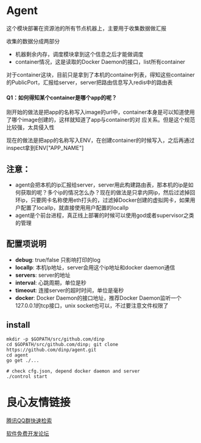 Agent
==========

这个模块部署在资源池的所有节点机器上，主要用于收集数据做汇报

收集的数据分成两部分

- 机器剩余内存，调度模块拿到这个信息之后才能做调度
- container情况，这是读取的Docker Daemon的接口，list所有container

对于container这块，目前只是拿到了本机的container列表，得知这些container的PublicPort，汇报给server，server把路由信息写入redis中的路由表

#### Q1：如何得知某个container是哪个app的呢？

刚开始的做法是把app的名称写入image的url中，container本身是可以知道使用了哪个image创建的，这样就知道了app与container的对
应关系。但是这个规范比较强，太具侵入性

现在的做法是把app的名称写入ENV，在创建container的时候写入，之后再通过inspect拿到ENV["APP\_NAME"]

## 注意：

- agent会把本机的ip汇报给server，server用此构建路由表，那本机的ip是如何获取的呢？多个ip的情况怎么办？现在的做法是只拿内网ip，然后过滤掉回环ip，只要网卡名称使用eth打头的，过滤掉Docker创建的虚拟网卡，如果用户配置了localIp，就直接使用用户配置的localIp
- agent是个前台进程，真正线上部署的时候可以使用god或者supervisor之类的管理

## 配置项说明

- **debug**: true/false 只影响打印的log
- **localIp**: 本机Ip地址，server会用这个ip地址和docker daemon通信
- **servers**: server的地址
- **interval**: 心跳周期，单位是秒
- **timeout**: 连接server的超时时间，单位是毫秒
- **docker**: Docker Daemon的接口地址，推荐Docker Daemon监听一个127.0.0.1的tcp接口，unix socket也可以，不过要注意文件权限了

## install

```
mkdir -p $GOPATH/src/github.com/dinp
cd $GOPATH/src/github.com/dinp; git clone https://github.com/dinp/agent.git
cd agent
go get ./...

# check cfg.json, depend docker daemon and server
./control start
```



 # 良心友情链接

[腾讯QQ群快速检索](http://u.720life.cn/s/8cf73f7c)

[软件免费开发论坛](http://u.720life.cn/s/bbb01dc0)